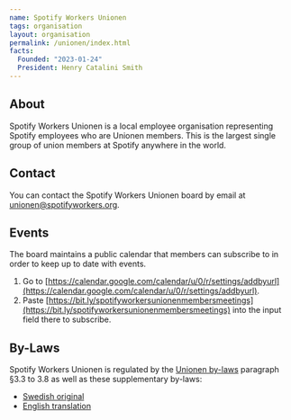 ```yaml
---
name: Spotify Workers Unionen
tags: organisation
layout: organisation
permalink: /unionen/index.html
facts:
  Founded: "2023-01-24"
  President: Henry Catalini Smith
---
```


## About

Spotify Workers Unionen is a local employee organisation representing Spotify employees who are Unionen members.
This is the largest single group of union members at Spotify anywhere in the world.

## Contact

You can contact the Spotify Workers Unionen board by email at [unionen@spotifyworkers.org](mailto:unionen@spotifyworkers.org).

## Events

The board maintains a public calendar that members can subscribe to in order to keep up to date with events.

1. Go to [https://calendar.google.com/calendar/u/0/r/settings/addbyurl](https://calendar.google.com/calendar/u/0/r/settings/addbyurl).
2. Paste [https://bit.ly/spotifyworkersunionenmembersmeetings](https://bit.ly/spotifyworkersunionenmembersmeetings) into the input field there to subscribe.

## By-Laws

Spotify Workers Unionen is regulated by the [Unionen by-laws](https://www.unionen.se/stadgar) paragraph §3.3 to 3.8 as well as these supplementary by-laws:

- [Swedish original](by-laws-swedish)
- [English translation](by-laws-english)
